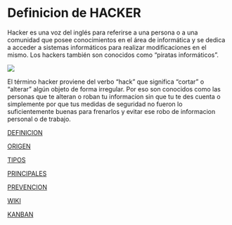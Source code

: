 # Definicion de HACKER
Hacker es una voz del inglés para referirse a una persona o a una comunidad que posee conocimientos en el área de informática y se dedica a acceder a sistemas informáticos para realizar modificaciones en el mismo. Los hackers también son conocidos como “piratas informáticos”.

![](https://encrypted-tbn0.gstatic.com/images?q=tbn:ANd9GcQAa3ZC2uZvKrmr3G7PsRxkLIEK6LjQAfYtSueyfd5o8PI2iuuw6g)

El término hacker proviene del verbo “hack” que significa “cortar” o “alterar” algún objeto de forma irregular.
Por eso son conocidos como las personas que te alteran o roban tu informacion sin que tu te des cuenta o simplemente por que tus medidas de seguridad no fueron lo suficientemente buenas para frenarlos y evitar ese robo de informacion personal o de trabajo.


[DEFINICION](https://kalm2000.github.io/Mesa-5/DEFINICION)

[ORIGEN](https://kalm2000.github.io/Mesa-5/ORIGEN)

[TIPOS](https://kalm2000.github.io/Mesa-5/TIPOS)

[PRINCIPALES](https://kalm2000.github.io/Mesa-5/PRINCIPALES)

[PREVENCION](https://kalm2000.github.io/Mesa-5/PREVENCION)

[WIKI](https://github.com/KALM2000/Mesa-5/wiki/Hackers)

[KANBAN](https://github.com/KALM2000/Mesa-5/projects/1)

